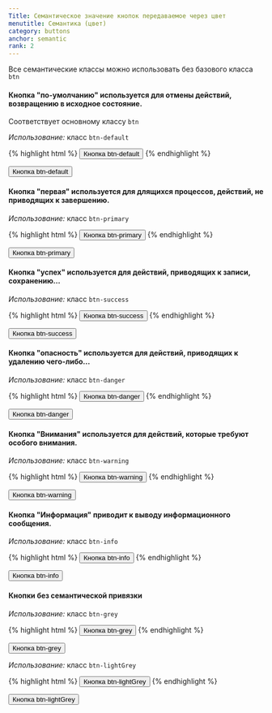 ```yaml
---
Title: Семантическое значение кнопок передаваемое через цвет
menutitle: Семантика (цвет)
category: buttons
anchor: semantic
rank: 2
---
```


Все семантические классы можно использовать без базового класса `btn`


#### Кнопка "по-умолчанию" используется для отмены действий, возвращению в исходное состояние.
Соответствует основному классу `btn`

_Использование:_ класс `btn-default`

{% highlight html %}
  <button class="btn-default">Кнопка btn-default</button>
{% endhighlight %}
<div class="bs-docs-example">
  <button class="btn-default">Кнопка btn-default</button>
</div>

#### Кнопка "первая" используется для длящихся процессов, действий, не приводящих к завершению.


_Использование:_ класс `btn-primary`


{% highlight html %}
  <button class="btn-primary">Кнопка btn-primary</button>
{% endhighlight %}
<div class="bs-docs-example">
  <button class="btn-primary">Кнопка btn-primary</button>
</div>

#### Кнопка "успех" используется для действий, приводящих к записи, сохранению...


_Использование:_ класс `btn-success`


{% highlight html %}
  <button class="btn-success">Кнопка btn-success</button>
{% endhighlight %}
<div class="bs-docs-example">
  <button class="btn-success">Кнопка btn-success</button>
</div>

#### Кнопка "опасность" используется для действий, приводящих к удалению чего-либо...

_Использование:_ класс `btn-danger`

{% highlight html %}
  <button class="btn-danger">Кнопка btn-danger</button>
{% endhighlight %}
<div class="bs-docs-example">
  <button class="btn-danger">Кнопка btn-danger</button>
</div>

#### Кнопка "Внимания" используется для действий, которые требуют особого внимания.

_Использование:_ класс `btn-warning`

{% highlight html %}
  <button class="btn-warning">Кнопка btn-warning</button>
{% endhighlight %}
<div class="bs-docs-example">
  <button class="btn-warning">Кнопка btn-warning</button>
</div>

#### Кнопка "Информация" приводит к выводу информационного сообщения.

_Использование:_ класс `btn-info`

{% highlight html %}
  <button class="btn-info">Кнопка btn-info</button>
{% endhighlight %}
<div class="bs-docs-example">
  <button class="btn-info">Кнопка btn-info</button>
</div>

#### Кнопки без семантической привязки

_Использование:_ класс `btn-grey`

{% highlight html %}
  <button class="btn-grey">Кнопка btn-grey</button>
{% endhighlight %}
<div class="bs-docs-example">
  <button class="btn-grey">Кнопка btn-grey</button>
</div>

_Использование:_ класс `btn-lightGrey`

{% highlight html %}
  <button class="btn-lightGrey">Кнопка btn-lightGrey</button>
{% endhighlight %}
<div class="bs-docs-example">
  <button class="btn-lightGrey">Кнопка btn-lightGrey</button>
</div>